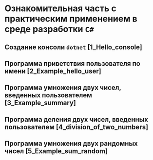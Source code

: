 # Ознакомительная часть с практическим применением в среде разработки `C#`

## Создание консоли `dotnet` [1_Hello_console]

## Программа приветствия пользователя по имени [2_Example_hello_user]

## Программа умножения двух чисел, введенных пользователем [3_Example_summary]

## Программа деления двух чисел, введенных пользователем [4_division_of_two_numbers]

## Программа умножения двух рандомных чисел [5_Example_sum_random]